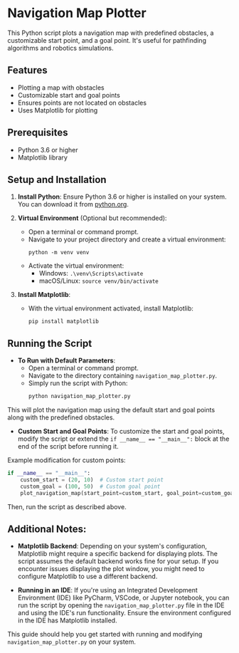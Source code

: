# Navigation Map Plotter

This Python script plots a navigation map with predefined obstacles, a customizable start point, and a goal point. It's useful for pathfinding algorithms and robotics simulations.

## Features

- Plotting a map with obstacles
- Customizable start and goal points
- Ensures points are not located on obstacles
- Uses Matplotlib for plotting

## Prerequisites

- Python 3.6 or higher
- Matplotlib library

## Setup and Installation

1. **Install Python**: Ensure Python 3.6 or higher is installed on your system. You can download it from [python.org](https://www.python.org/downloads/).

2. **Virtual Environment** (Optional but recommended):
   - Open a terminal or command prompt.
   - Navigate to your project directory and create a virtual environment:
     ```
     python -m venv venv
     ```
   - Activate the virtual environment:
     - Windows: `.\venv\Scripts\activate`
     - macOS/Linux: `source venv/bin/activate`

3. **Install Matplotlib**:
   - With the virtual environment activated, install Matplotlib:
     ```
     pip install matplotlib
     ```

## Running the Script

- **To Run with Default Parameters**:
  - Open a terminal or command prompt.
  - Navigate to the directory containing `navigation_map_plotter.py`. 
  - Simply run the script with Python:
    ```bash
    python navigation_map_plotter.py
    ```
This will plot the navigation map using the default start and goal points along with the predefined obstacles.

- **Custom Start and Goal Points**:
To customize the start and goal points, modify the script or extend the `if __name__ == "__main__":` block at the end of the script before running it.

Example modification for custom points:
```python
if __name__ == "__main__":
    custom_start = (20, 10)  # Custom start point
    custom_goal = (100, 50)  # Custom goal point
    plot_navigation_map(start_point=custom_start, goal_point=custom_goal)
```
Then, run the script as described above.

## Additional Notes:

- **Matplotlib Backend**: Depending on your system's configuration, Matplotlib might require a specific backend for displaying plots. The script assumes the default backend works fine for your setup. If you encounter issues displaying the plot window, you might need to configure Matplotlib to use a different backend.

- **Running in an IDE**: If you're using an Integrated Development Environment (IDE) like PyCharm, VSCode, or Jupyter notebook, you can run the script by opening the `navigation_map_plotter.py` file in the IDE and using the IDE's run functionality. Ensure the environment configured in the IDE has Matplotlib installed.

This guide should help you get started with running and modifying `navigation_map_plotter.py` on your system.
